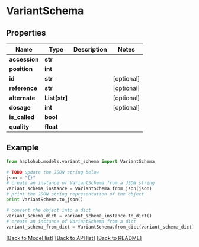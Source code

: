 # VariantSchema


## Properties
Name | Type | Description | Notes
------------ | ------------- | ------------- | -------------
**accession** | **str** |  | 
**position** | **int** |  | 
**id** | **str** |  | [optional] 
**reference** | **str** |  | [optional] 
**alternate** | **List[str]** |  | [optional] 
**dosage** | **int** |  | [optional] 
**is_called** | **bool** |  | 
**quality** | **float** |  | 

## Example

```python
from haplohub.models.variant_schema import VariantSchema

# TODO update the JSON string below
json = "{}"
# create an instance of VariantSchema from a JSON string
variant_schema_instance = VariantSchema.from_json(json)
# print the JSON string representation of the object
print VariantSchema.to_json()

# convert the object into a dict
variant_schema_dict = variant_schema_instance.to_dict()
# create an instance of VariantSchema from a dict
variant_schema_from_dict = VariantSchema.from_dict(variant_schema_dict)
```
[[Back to Model list]](../README.md#documentation-for-models) [[Back to API list]](../README.md#documentation-for-api-endpoints) [[Back to README]](../README.md)


